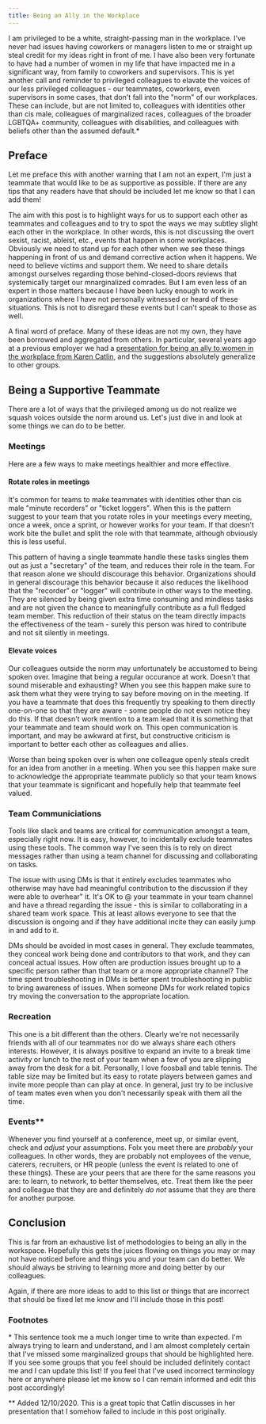 ```yaml
---
title: Being an Ally in the Workplace
---
```


I am privileged to be a white, straight-passing man in the workplace. I've never
had issues having coworkers or managers listen to me or straight up steal credit
for my ideas right in front of me. I have also been very fortunate to have had a
number of women in my life that have impacted me in a significant way, from
family to coworkers and supervisors. This is yet another call and reminder to
privileged colleagues to elavate the voices of our less privileged colleagues -
our teammates, coworkers, even supervisors in some cases, that don't fall into
the "norm" of our workplaces. These can include, but are not limited to,
colleagues with identities other than cis male, colleagues of marginalized
races, colleagues of the broader LGBTQA+ community, colleagues with disabilities,
and colleagues with beliefs other than the assumed default.\*

## Preface

Let me preface this with another warning that I am not an expert, I'm just a
teammate that would like to be as supportive as possible. If there are any tips
that any readers have that should be included let me know so that I can add
them!

The aim with this post is to highlight ways for us to support each other as
teammates and colleagues and to try to spot the ways we may subtley slight each
other in the workplace. In other words, this is not discussing the overt sexist,
racist, ableist, etc., events that happen in some workplaces. Obviously we need
to stand up for each other when we see these things happening in front of us and
demand corrective action when it happens. We need to believe victims and support
them. We need to share details amongst ourselves regarding those
behind-closed-doors reviews that systemically target our mnarginalized comrades.
But I am even less of an expert in those matters because I have been lucky
enough to work in organizations where I have not personally witnessed or heard
of these situations. This is not to disregard these events but I can't speak to
those as well.

A final word of preface. Many of these ideas are not my own, they have been
borrowed and aggregated from others. In particular, several years ago at a
previous employer we had a [presentation for being an ally to women in the
workplace from Karen Catlin](https://karencatlin.com/past-appearances/), and the
suggestions absolutely generalize to other groups.

## Being a Supportive Teammate

There are a lot of ways that the privileged among us do not realize we squash
voices outside the norm around us. Let's just dive in and look at some things
we can do to be better.

### Meetings

Here are a few ways to make meetings healthier and more effective.

#### Rotate roles in meetings

It's common for teams to make teammates with identities other than cis male
"minute recorders" or "ticket loggers". When this is the pattern suggest to your
team that you rotate roles in your meetings every meeting, once a week, once
a sprint, or however works for your team. If that doesn't work bite the bullet
and split the role with that teammate, although obviously this is less useful.

This pattern of having a single teammate handle these tasks singles them out
as just a "secretary" of the team, and reduces their role in the team. For
that reason alone we should discourage this behavior. Organizations should in
general discourage this behavior because it also reduces the likelihood that
the "recorder" or "logger" will contribute in other ways to the meeting. They
are silenced by being given extra time consuming and mindless tasks and are not
given the chance to meaningfully contribute as a full fledged team member. This
reduction of their status on the team directly impacts the effectiveness of the
team - surely this person was hired to contribute and not sit silently in
meetings.

#### Elevate voices

Our colleagues outside the norm may unfortunately be accustomed to being spoken
over. Imagine that being a regular occurance at work. Doesn't that sound
miserable and exhausting? When you see this happen make sure to ask them what
they were trying to say before moving on in the meeting. If you have a teammate
that does this frequently try speaking to them directly one-on-one so that they
are aware - some people do not even notice they do this. If that doesn't work
mention to a team lead that it is something that your teammate and team should
work on. This open communication is important, and may be awkward at first, but
constructive criticism is important to better each other as colleagues and
allies.

Worse than being spoken over is when one colleague openly steals credit for an
idea from another in a meeting. When you see this happen make sure to
acknowledge the appropriate teammate publicly so that your team knows that your
teammate is significant and hopefully help that teammate feel valued.

### Team Communiciations

Tools like slack and teams are critical for communication amongst a team,
especially right now. It is easy, however, to incidentally exclude teammates
using these tools. The common way I've seen this is to rely on direct messages
rather than using a team channel for discussing and collaborating on tasks.

The issue with using DMs is that it entirely excludes teammates who otherwise
may have had meaningful contribution to the discussion if they were able to
overhear" it. It's OK to @ your teammate in your team channel and have a thread
regarding the issue - this is similar to collaborating in a shared team work
space. This at least allows everyone to see that the discussion is ongoing and
if they have additional incite they can easily jump in and add to it.

DMs should be avoided in most cases in general. They exclude teammates, they
conceal work being done and contributors to that work, and they can conceal
actual issues. How often are production issues brought up to a specific person
rather than that team or a more appropriate channel? The time spent
troubleshooting in DMs is better spent troubleshooting in public to bring
awareness of issues. When someone DMs for work related topics try moving the
conversation to the appropriate location.

### Recreation

This one is a bit different than the others. Clearly we're not necessarily
friends with all of our teammates nor do we always share each others interests.
However, it is always positive to expand an invite to a break time activity
or lunch to the rest of your team when a few of you are slipping away from the
desk for a bit. Personally, I love foosball and table tennis. The table size
may be limited but its easy to rotate players between games and invite more
people than can play at once. In general, just try to be inclusive of team mates
even when you don't necessarily speak with them all the time.

### Events\*\*

Whenever you find yourself at a conference, meet up, or similar event, check
and _adjust_ your assumptions. Folx you meet there are _probably_ your
colleagues. In other words, they are probably not employees of the venue,
caterers, recruiters, or HR people (unless the event is related to one
of these things). These are your peers that are there for the same reasons you
are: to learn, to network, to better themselves, etc. Treat them like the peer
and colleague that they are and definitely _do not_ assume that they are
there for another purpose.

## Conclusion

This is far from an exhaustive list of methodologies to being an ally in the
workspace. Hopefully this gets the juices flowing on things you may or may not
have noticed before and things you and your team can do better. We should
always be striving to learning more and doing better by our colleagues.

Again, if there are more ideas to add to this list or things that are incorrect
that should be fixed let me know and I'll include those in this post!

### Footnotes

\* This sentence took me a much longer time to write than expected. I'm always
trying to learn and understand, and I am almost completely certain that I've
missed some marginalized groups that should be highlighted here. If you see
some groups that you feel should be included definitely contact me and I can
update this list! If you feel that I've used incorrect terminology here or
anywhere please let me know so I can remain informed and edit this post
accordingly!

\*\* Added 12/10/2020. This is a great topic that Catlin discusses in her
presentation that I somehow failed to include in this post originally.
